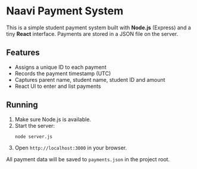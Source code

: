 # Naavi Payment System

This is a simple student payment system built with **Node.js** (Express) and a tiny **React** interface. Payments are stored in a JSON file on the server.

## Features

- Assigns a unique ID to each payment
- Records the payment timestamp (UTC)
- Captures parent name, student name, student ID and amount
- React UI to enter and list payments

## Running

1. Make sure Node.js is available.
2. Start the server:
   ```bash
   node server.js
   ```
3. Open `http://localhost:3000` in your browser.

All payment data will be saved to `payments.json` in the project root.
